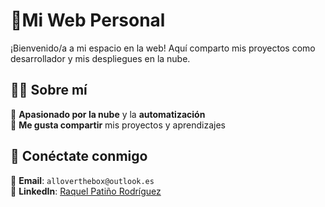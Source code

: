 # 🚀**Mi Web Personal**

¡Bienvenido/a a mi espacio en la web! Aquí comparto mis proyectos como desarrollador y mis despliegues en la nube.

## 🧑‍💻 **Sobre mí**  

🔹 **Apasionado por la nube** y la **automatización**  
🔹 **Me gusta compartir** mis proyectos y aprendizajes

## 🤝 **Conéctate conmigo**  

📧 **Email**: `alloverthebox@outlook.es`  
💼 **LinkedIn**: [Raquel Patiño Rodríguez](https://www.linkedin.com/in/raquel-pati%C3%B1o-rodr%C3%ADguez-7460aa248/)
